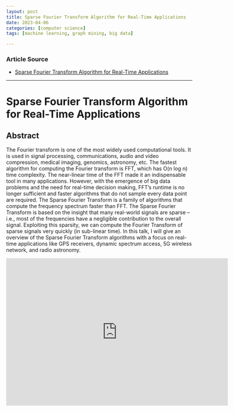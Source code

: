 ```yaml
---
layout: post
title: Sparse Fourier Transform Algorithm for Real-Time Applications 
date: 2023-04-06
categories: [computer science]
tags: [machine learning, graph mining, big data]

---
```


### Article Source

* [Sparse Fourier Transform Algorithm for Real-Time Applications](https://www.youtube.com/watch?v=BKl08lAX2sg)


---

# Sparse Fourier Transform Algorithm for Real-Time Applications

## Abstract
The Fourier transform is one of the most widely used computational tools. It is used in signal processing, communications, audio and video compression, medical imaging, genomics, astronomy, etc. The fastest algorithm for computing the Fourier transform is FFT, which has O(n log n) time complexity. The near-linear time of the FFT made it an indispensable tool in many applications. However, with the emergence of big data problems and the need for real-time decision making, FFT’s runtime is no longer sufficient and faster algorithms that do not sample every data point are required. The Sparse Fourier Transform is a family of algorithms that compute the frequency spectrum faster than FFT. The Sparse Fourier Transform is based on the insight that many real-world signals are sparse –i.e., most of the frequencies have a negligible contribution to the overall signal. Exploiting this sparsity, we can compute the Fourier Transform of sparse signals very quickly (in sub-linear time). In this talk, I will give an overview of the Sparse Fourier Transform algorithms with a focus on real-time applications like GPS receivers, dynamic spectrum access, 5G wireless network, and radio astronomy.




<iframe width="600" height="400" src="https://www.youtube.com/embed/BKl08lAX2sg" title="YouTube video player" frameborder="0" allow="accelerometer; autoplay; clipboard-write; encrypted-media; gyroscope; picture-in-picture; web-share" allowfullscreen></iframe>
